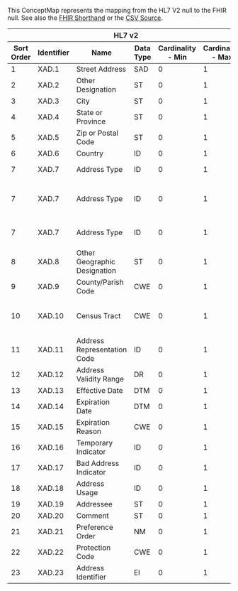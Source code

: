 
This ConceptMap represents the mapping from the HL7 V2 null to the FHIR null. See also the <a href='https://github.com/HL7/v2-to-fhir/blob/master/tank/Datatype XAD to line[1-3].fsh'>FHIR Shorthand</a> or the <a href='https://github.com/HL7/v2-to-fhir/blob/master/mappings/datatypes/HL7 Data Type - FHIR R4_ XAD - Sheet1.csv'>CSV Source</a>.
<table class='grid'><thead>
<tr><th colspan='6'>HL7 v2</th><th colspan='3'>Condition (IF True, args)</th><th colspan='7'>HL7 FHIR</th><th rowspan='2'>Comments</th></tr>
<tr><th title='Rows are listed in sequence of how they appear in the v2 standard. The first column, Sort Order, provides a sort order that can re-create the original v2 standard sequence in case one opts to re-sort/filter the rows.'>Sort Order</th><th title='Contains the formal Data Type Name and Component Sequence according to the base standard using "." as the delimiter.'>Identifier</th><th title='The formal name of the field in the most current published version.'>Name</th><th title='The data type of the field in the most current published version if not deprecated, otherwise the data type at the time it was deprecated and removed.'>Data Type</th><th title='The V2 min cardinality expressed numerically.'>Cardinality - Min</th><th title='The V2 max cardinality expressed numerically.' style='border-right: 2px'>Cardinality - Max</th><th title='Condition in an easy to read syntax (Computable ANTLR)'>Computable ANTLR</th><th title='Condition in FHIRPath Notation'>Computable FHIRPath</th><th title='Condition expressed in narrative form' style='border-right: 2px'>Narrative</th><th title='An existing FHIR attribute in the target FHIR version.'>FHIR Attribute</th><th title='The FHIR attribute’s data type in the target FHIR version.'>Proposed Extension</th><th title='The proposed FHIR Extension.'>Data Type</th><th title='The FHIR min cardinality expressed numerically.'>Cardinality - Min</th><th title='The FHIR max cardinality expressed numerically.' style='border-right: 2px'>Cardinality - Max</th><th title='The URL to the Data Type Map that is to be used for the attribute in this segment.'>Data Type Mapping</th><th title='The fixed or computed value to assign.'>Assignment</th><th title='Mapping for terminology tables.'>Vocabulary</th></tr></thead>
<tbody>
<tr><td>1</td><td>XAD.1</td><td>Street Address</td><td>SAD</td><td>0</td><td style='border-right: 2px'>1</td><td></td><td></td><td style='border-right: 2px'></td><td><a href='#broken'><span style='font-weight: bold; color: red'>line</span></a></td><td></td><td><a href='https://hl7.org/fhir/R4/datatypes.html#string'>string</a></td><td>0</td><td>-1</td><td><a href='ConceptMap-datatype-sadaddresslines-to-string.html'>SAD[AddressLines]</a></td><td></td><td></td><td></td></tr>
<tr><td>2</td><td>XAD.2</td><td>Other Designation</td><td>ST</td><td>0</td><td style='border-right: 2px'>1</td><td></td><td></td><td style='border-right: 2px'></td><td><a href='#broken'><span style='font-weight: bold; color: red'>line</span></a></td><td></td><td><a href='https://hl7.org/fhir/R4/datatypes.html#string'>string</a></td><td>0</td><td>-1</td><td></td><td></td><td></td><td></td></tr>
<tr><td>3</td><td>XAD.3</td><td>City</td><td>ST</td><td>0</td><td style='border-right: 2px'>1</td><td></td><td></td><td style='border-right: 2px'></td><td><a href='#broken'><span style='font-weight: bold; color: red'>city</span></a></td><td></td><td><a href='https://hl7.org/fhir/R4/datatypes.html#string'>string</a></td><td>0</td><td>1</td><td></td><td></td><td></td><td></td></tr>
<tr><td>4</td><td>XAD.4</td><td>State or Province</td><td>ST</td><td>0</td><td style='border-right: 2px'>1</td><td></td><td></td><td style='border-right: 2px'></td><td><a href='#broken'><span style='font-weight: bold; color: red'>state</span></a></td><td></td><td><a href='https://hl7.org/fhir/R4/datatypes.html#string'>string</a></td><td>0</td><td>1</td><td></td><td></td><td></td><td></td></tr>
<tr><td>5</td><td>XAD.5</td><td>Zip or Postal Code</td><td>ST</td><td>0</td><td style='border-right: 2px'>1</td><td></td><td></td><td style='border-right: 2px'></td><td><a href='#broken'><span style='font-weight: bold; color: red'>postalCode</span></a></td><td></td><td><a href='https://hl7.org/fhir/R4/datatypes.html#string'>string</a></td><td>0</td><td>1</td><td></td><td></td><td></td><td></td></tr>
<tr><td>6</td><td>XAD.6</td><td>Country</td><td>ID</td><td>0</td><td style='border-right: 2px'>1</td><td></td><td></td><td style='border-right: 2px'></td><td><a href='#broken'><span style='font-weight: bold; color: red'>country</span></a></td><td></td><td><a href='https://hl7.org/fhir/R4/datatypes.html#string'>string</a></td><td>0</td><td>1</td><td></td><td></td><td></td><td></td></tr>
<tr><td>7</td><td>XAD.7</td><td>Address Type</td><td>ID</td><td>0</td><td style='border-right: 2px'>1</td><td>IF XAD.7 IN ("M", "SH")</td><td></td><td style='border-right: 2px'></td><td><a href='#broken'><span style='font-weight: bold; color: red'>type</span></a></td><td></td><td><a href='https://hl7.org/fhir/R4/datatypes.html#code'>code</a></td><td>0</td><td>1</td><td></td><td>AddressType</td><td></td><td></td></tr>
<tr><td>7</td><td>XAD.7</td><td>Address Type</td><td>ID</td><td>0</td><td style='border-right: 2px'>1</td><td>IF XAD.7 IN ("BA", "BI", "C", "B", "H", "O")</td><td></td><td style='border-right: 2px'></td><td><a href='#broken'><span style='font-weight: bold; color: red'>use</span></a></td><td></td><td><a href='https://hl7.org/fhir/R4/datatypes.html#code'>code</a></td><td>0</td><td>1</td><td></td><td>AddressUse</td><td></td><td></td></tr>
<tr><td>7</td><td>XAD.7</td><td>Address Type</td><td>ID</td><td>0</td><td style='border-right: 2px'>1</td><td>IF XAD.7 EQUALS "HV"</td><td></td><td style='border-right: 2px'></td><td><a href='#broken'><span style='font-weight: bold; color: red'>ext.iso21090-AD-use</span></a></td><td></td><td><a href='https://hl7.org/fhir/R4/datatypes.html#code'>code</a></td><td>0</td><td>1</td><td></td><td></td><td></td><td></td></tr>
<tr><td>8</td><td>XAD.8</td><td>Other Geographic Designation</td><td>ST</td><td>0</td><td style='border-right: 2px'>1</td><td></td><td></td><td style='border-right: 2px'></td><td></td><td></td><td></td><td></td><td></td><td></td><td></td><td></td><td></td></tr>
<tr><td>9</td><td>XAD.9</td><td>County/Parish Code</td><td>CWE</td><td>0</td><td style='border-right: 2px'>1</td><td></td><td></td><td style='border-right: 2px'></td><td><a href='#broken'><span style='font-weight: bold; color: red'>district</span></a></td><td></td><td><a href='https://hl7.org/fhir/R4/datatypes.html#string'>string</a></td><td>0</td><td>1</td><td><a href='ConceptMap-datatype-cwestring-to-string.html'>CWE[string]</a></td><td></td><td></td><td></td></tr>
<tr><td>10</td><td>XAD.10</td><td>Census Tract</td><td>CWE</td><td>0</td><td style='border-right: 2px'>1</td><td></td><td></td><td style='border-right: 2px'></td><td><a href='#broken'><span style='font-weight: bold; color: red'>extension-iso21090-ADXP-censusTract</span></a></td><td></td><td><a href='https://hl7.org/fhir/R4/datatypes.html#string'>string</a></td><td>0</td><td>-1</td><td><a href='ConceptMap-datatype-cwestring-to-string.html'>CWE[string]</a></td><td></td><td></td><td></td></tr>
<tr><td>11</td><td>XAD.11</td><td>Address Representation Code</td><td>ID</td><td>0</td><td style='border-right: 2px'>1</td><td></td><td></td><td style='border-right: 2px'></td><td></td><td></td><td></td><td></td><td></td><td></td><td></td><td></td><td></td></tr>
<tr><td>12</td><td>XAD.12</td><td>Address Validity Range</td><td>DR</td><td>0</td><td style='border-right: 2px'>1</td><td></td><td></td><td style='border-right: 2px'></td><td><a href='https://hl7.org/fhir/R4/datatypes.html#Period'>Period</a></td><td></td><td><a href='https://hl7.org/fhir/R4/datatypes.html#Period'>Period</a></td><td>0</td><td>1</td><td><a href='ConceptMap-datatype-dr-to-period.html'>DR</a></td><td></td><td></td><td></td></tr>
<tr><td>13</td><td>XAD.13</td><td>Effective Date</td><td>DTM</td><td>0</td><td style='border-right: 2px'>1</td><td></td><td></td><td style='border-right: 2px'></td><td><a href='https://hl7.org/fhir/R4/datatypes-definitions.html#Period.start'>Period.start</a></td><td></td><td><a href='https://hl7.org/fhir/R4/datatypes.html#dateTime'>dateTime</a></td><td>0</td><td>1</td><td><a href='ConceptMap-datatype-dtm-to-datetime.html'>DTM</a></td><td></td><td></td><td></td></tr>
<tr><td>14</td><td>XAD.14</td><td>Expiration Date</td><td>DTM</td><td>0</td><td style='border-right: 2px'>1</td><td></td><td></td><td style='border-right: 2px'></td><td><a href='https://hl7.org/fhir/R4/datatypes-definitions.html#Period.end'>Period.end</a></td><td></td><td><a href='https://hl7.org/fhir/R4/datatypes.html#dateTime'>dateTime</a></td><td>0</td><td>1</td><td><a href='ConceptMap-datatype-dtm-to-datetime.html'>DTM</a></td><td></td><td></td><td></td></tr>
<tr><td>15</td><td>XAD.15</td><td>Expiration Reason</td><td>CWE</td><td>0</td><td style='border-right: 2px'>1</td><td></td><td></td><td style='border-right: 2px'></td><td></td><td></td><td></td><td></td><td></td><td></td><td></td><td></td><td></td></tr>
<tr><td>16</td><td>XAD.16</td><td>Temporary Indicator</td><td>ID</td><td>0</td><td style='border-right: 2px'>1</td><td></td><td></td><td style='border-right: 2px'></td><td></td><td></td><td></td><td></td><td></td><td></td><td></td><td></td><td></td></tr>
<tr><td>17</td><td>XAD.17</td><td>Bad Address Indicator</td><td>ID</td><td>0</td><td style='border-right: 2px'>1</td><td></td><td></td><td style='border-right: 2px'></td><td></td><td></td><td></td><td></td><td></td><td></td><td></td><td></td><td></td></tr>
<tr><td>18</td><td>XAD.18</td><td>Address Usage</td><td>ID</td><td>0</td><td style='border-right: 2px'>1</td><td></td><td></td><td style='border-right: 2px'></td><td></td><td></td><td></td><td></td><td></td><td></td><td></td><td></td><td></td></tr>
<tr><td>19</td><td>XAD.19</td><td>Addressee</td><td>ST</td><td>0</td><td style='border-right: 2px'>1</td><td></td><td></td><td style='border-right: 2px'></td><td><a href='#broken'><span style='font-weight: bold; color: red'>line</span></a></td><td></td><td><a href='https://hl7.org/fhir/R4/datatypes.html#string'>string</a></td><td>0</td><td>-1</td><td></td><td></td><td></td><td></td></tr>
<tr><td>20</td><td>XAD.20</td><td>Comment</td><td>ST</td><td>0</td><td style='border-right: 2px'>1</td><td></td><td></td><td style='border-right: 2px'></td><td></td><td></td><td></td><td></td><td></td><td></td><td></td><td></td><td></td></tr>
<tr><td>21</td><td>XAD.21</td><td>Preference Order</td><td>NM</td><td>0</td><td style='border-right: 2px'>1</td><td></td><td></td><td style='border-right: 2px'></td><td></td><td></td><td></td><td></td><td></td><td></td><td></td><td></td><td></td></tr>
<tr><td>22</td><td>XAD.22</td><td>Protection Code</td><td>CWE</td><td>0</td><td style='border-right: 2px'>1</td><td></td><td></td><td style='border-right: 2px'></td><td></td><td></td><td></td><td></td><td></td><td></td><td></td><td></td><td></td></tr>
<tr><td>23</td><td>XAD.23</td><td>Address Identifier</td><td>EI</td><td>0</td><td style='border-right: 2px'>1</td><td></td><td></td><td style='border-right: 2px'></td><td></td><td></td><td></td><td></td><td></td><td></td><td></td><td></td><td></td></tr>
</tbody></table>
